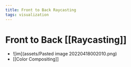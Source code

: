```yaml
---
title: Front to Back Raycasting
tags: visualization
---
```


# Front to Back [[Raycasting]]
- ![im](assets/Pasted image 20220418002010.png)
- [[Color Compositing]]


















































